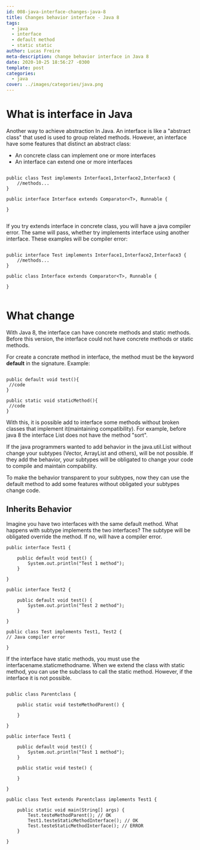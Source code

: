 ```yaml
---
id: 008-java-interface-changes-java-8
title: Changes behavior interface - Java 8
tags:
  - java
  - interface
  - default method
  - static static
author: Lucas Freire
meta-description: change behavior interface in Java 8
date: 2020-10-25 18:56:27 -0300
template: post
categories:
  - java
cover: ../images/categories/java.png
---
```


# What is interface in Java

Another way to achieve abstraction In Java. An interface is like a "abstract class" that used is used to group related methods. However, an interface have some features that distinct an abstract class:
- An concrete class can implement one or more interfaces
- An interface can extend one or more interfaces

```

public class Test implements Interface1,Interface2,Interface3 {
    //methods...
}

public interface Interface extends Comparator<T>, Runnable {

}


```

If you try extends interface in concrete class, you will have a java compiler error. The same will pass, whether try implements interface using another interface.
These examples will be compiler error:

```

public interface Test implements Interface1,Interface2,Interface3 {
    //methods...
}

public class Interface extends Comparator<T>, Runnable {

}


```

# What change

With Java 8, the interface can have concrete methods and static methods. Before this version, the interface could not have concrete methods or static methods. 

For create a concrate method in interface, the method must be the keyword **default** in the signature. Example:

```

public default void test(){
 //code
}

public static void staticMethod(){
 //code
}

```

With this, it is possible add to interface some methods without broken classes that implement it(maintaining compatibility).
For example, before java 8 the interface List does not have the method "sort". 

If the java programmers wanted to add behavior in the java.util.List without change your subtypes (Vector, ArrayList and others), will be not possible. If they add the behavior, your subtypes will be obligated to change your code to compile and maintain compability. 

To make the behavior transparent to your subtypes, now they can use the default method to add some features without obligated your subtypes change code.


## Inherits Behavior

Imagine you have two interfaces with the same default method. What happens with subtype implements the two interfaces?
The subtype will be obligated override the method. If no, will have a compiler error.

```
public interface Test1 {

	public default void test() {
		System.out.println("Test 1 method");
	}

}

public interface Test2 {

	public default void test() {
		System.out.println("Test 2 method");
	}

}

public class Test implements Test1, Test2 {
// Java compiler error

}

```

If the interface have static methods, you must use the interfacename.staticmethodname.
When we extend the class with static method, you can use the subclass to call the static method. However, if the interface it is not possible.

```

public class Parentclass {

	public static void testeMethodParent() {

	}

}

public interface Test1 {

	public default void test() {
		System.out.println("Test 1 method");
	}

	public static void teste() {

	}

}

public class Test extends Parentclass implements Test1 {

	public static void main(String[] args) {
		Test.testeMethodParent(); // OK
		Test1.testeStaticMethodInterface(); // OK
		Test.testeStaticMethodInterface(); // ERROR
	}

}

```